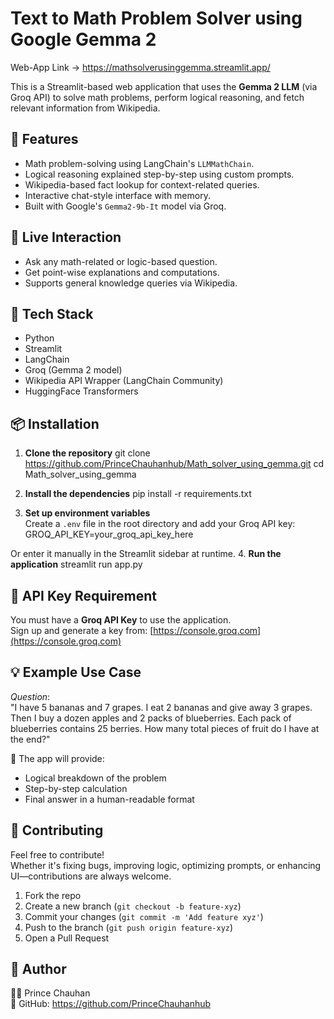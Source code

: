 Text to Math Problem Solver using Google Gemma 2
================================================

Web-App Link -> https://mathsolverusinggemma.streamlit.app/

This is a Streamlit-based web application that uses the **Gemma 2 LLM** (via Groq API) to solve math problems, perform logical reasoning, and fetch relevant information from Wikipedia.

🧮 Features
-----------
- Math problem-solving using LangChain's `LLMMathChain`.
- Logical reasoning explained step-by-step using custom prompts.
- Wikipedia-based fact lookup for context-related queries.
- Interactive chat-style interface with memory.
- Built with Google's `Gemma2-9b-It` model via Groq.

🚀 Live Interaction
-------------------
- Ask any math-related or logic-based question.
- Get point-wise explanations and computations.
- Supports general knowledge queries via Wikipedia.

🔧 Tech Stack
-------------
- Python
- Streamlit
- LangChain
- Groq (Gemma 2 model)
- Wikipedia API Wrapper (LangChain Community)
- HuggingFace Transformers

📦 Installation
---------------

1. **Clone the repository**
git clone https://github.com/PrinceChauhanhub/Math_solver_using_gemma.git
cd Math_solver_using_gemma

2. **Install the dependencies**
pip install -r requirements.txt

3. **Set up environment variables**  
Create a `.env` file in the root directory and add your Groq API key:
GROQ_API_KEY=your_groq_api_key_here

Or enter it manually in the Streamlit sidebar at runtime.
4. **Run the application**
streamlit run app.py

🔐 API Key Requirement
----------------------
You must have a **Groq API Key** to use the application.  
Sign up and generate a key from: [https://console.groq.com](https://console.groq.com)

💡 Example Use Case
-------------------
_Question_:  
"I have 5 bananas and 7 grapes. I eat 2 bananas and give away 3 grapes. Then I buy a dozen apples and 2 packs of blueberries. Each pack of blueberries contains 25 berries. How many total pieces of fruit do I have at the end?"

💬 The app will provide:
- Logical breakdown of the problem
- Step-by-step calculation
- Final answer in a human-readable format

🤝 Contributing
---------------
Feel free to contribute!  
Whether it's fixing bugs, improving logic, optimizing prompts, or enhancing UI—contributions are always welcome.

1. Fork the repo
2. Create a new branch (`git checkout -b feature-xyz`)
3. Commit your changes (`git commit -m 'Add feature xyz'`)
4. Push to the branch (`git push origin feature-xyz`)
5. Open a Pull Request

🙋 Author
---------
👨‍💻 Prince Chauhan  
🔗 GitHub: https://github.com/PrinceChauhanhub
